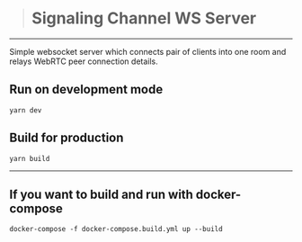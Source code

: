 > # Signaling Channel WS Server

---

Simple websocket server which connects pair of clients into one room and relays WebRTC peer connection details.

## Run on development mode

```
yarn dev
```

## Build for production

```
yarn build
```

---

## If you want to build and run with docker-compose

```
docker-compose -f docker-compose.build.yml up --build
```
